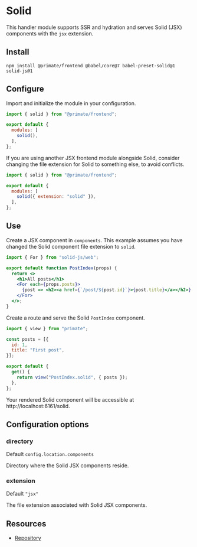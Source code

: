 # Solid

This handler module supports SSR and hydration and serves Solid (JSX)
components with the `jsx` extension.

## Install

`npm install @primate/frontend @babel/core@7 babel-preset-solid@1 solid-js@1`

## Configure

Import and initialize the module in your configuration.

```js caption=primate.config.js
import { solid } from "@primate/frontend";

export default {
  modules: [
    solid(),
  ],
};
```

If you are using another JSX frontend module alongside Solid, consider changing
the file extension for Solid to something else, to avoid conflicts.

```js caption=primate.config.js
import { solid } from "@primate/frontend";

export default {
  modules: [
    solid({ extension: "solid" }),
  ],
};
```

## Use

Create a JSX component in `components`. This example assumes you have changed
the Solid component file extension to `solid`.

```jsx caption=components/PostIndex.solid
import { For } from "solid-js/web";

export default function PostIndex(props) {
  return <>
    <h1>All posts</h1>
    <For each={props.posts}>
      {post => <h2><a href={`/post/${post.id}`}>{post.title}</a></h2>}
    </For>
  </>;
}
```

Create a route and serve the Solid `PostIndex` component.

```js caption=routes/solid.js
import { view } from "primate";

const posts = [{
  id: 1,
  title: "First post",
}];

export default {
  get() {
    return view("PostIndex.solid", { posts });
  },
};
```

Your rendered Solid component will be accessible at
http://localhost:6161/solid.

## Configuration options

### directory

Default `config.location.components`

Directory where the Solid JSX components reside.

### extension

Default `"jsx"`

The file extension associated with Solid JSX components.

## Resources

* [Repository][repo]

[repo]: https://github.com/primatejs/primate/tree/master/packages/frontend
